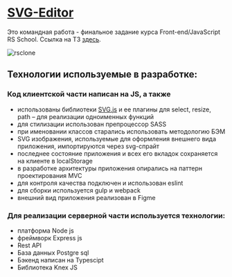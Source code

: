 # [SVG-Editor](https://gtm003.github.io/rsclone/)

Это командная работа - финальное задание курса Front-end/JavaScript RS School. Ссылка на ТЗ [здесь](https://github.com/rolling-scopes-school/tasks/blob/master/tasks/react/react-game.md). 

![rsclone](client/source/img/rslang.gif)

## Технологии используемые в разработке:
### Код клиентской части написан на JS, а также
* использованы библиотеки [SVG.js](https://svgjs.dev/docs/3.0/) и ее плагины для select, resize, path – для реализации одноименных функций
* для стилизации использован препроцессор SASS
* при именовании классов старались использовать методологию БЭМ
* SVG изображения, используемые для оформления внешнего вида приложения, импортируются через svg-спрайт
* последнее состояние приложения и всех его вкладок сохраняется на клиенте в localStorage
* в разработке архитектуры приложения опирались на паттерн проектирования MVC 
* для контроля качества подключен и использован eslint 
* для сборки используется gulp и webpack
* внешний вид приложения реализован в Figme


### Для реализации серверной части используется технологии:
* платформа Node js
* фреймворк Express js
* Rest API
* База данных Postgre sql
* Бэкенд написан на Typescipt
* Библиотека Knex JS
